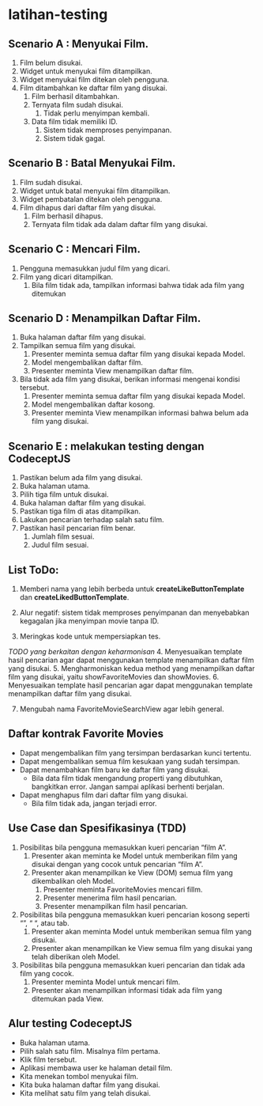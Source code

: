 # latihan-testing

## Scenario A : Menyukai Film.
1. Film belum disukai.
2. Widget untuk menyukai film ditampilkan.
3. Widget menyukai film ditekan oleh pengguna.
4. Film ditambahkan ke daftar film yang disukai.
     1. Film berhasil ditambahkan.
     2. Ternyata film sudah disukai.
          1. Tidak perlu menyimpan kembali.
     3. Data film tidak memiliki ID.
          1. Sistem tidak memproses penyimpanan.
          2. Sistem tidak gagal.

## Scenario B : Batal Menyukai Film.
1. Film sudah disukai.
2. Widget untuk batal menyukai film ditampilkan.
3. Widget pembatalan ditekan oleh pengguna.
4. Film dihapus dari daftar film yang disukai.
     1. Film berhasil dihapus.
     2. Ternyata film tidak ada dalam daftar film yang disukai.

## Scenario C : Mencari Film.
1. Pengguna memasukkan judul film yang dicari.
2. Film yang dicari ditampilkan.
     1. Bila film tidak ada, tampilkan informasi bahwa tidak ada film yang ditemukan

## Scenario D : Menampilkan Daftar Film.
1. Buka halaman daftar film yang disukai.
2. Tampilkan semua film yang disukai.
     1. Presenter meminta semua daftar film yang disukai kepada Model.
     2. Model mengembalikan daftar film.
     3. Presenter meminta View menampilkan daftar film.
3. Bila tidak ada film yang disukai, berikan informasi mengenai kondisi tersebut.
     1. Presenter meminta semua daftar film yang disukai kepada Model.
     2. Model mengembalikan daftar kosong.
     3. Presenter meminta View menampilkan informasi bahwa belum ada film yang disukai.


## Scenario E : melakukan testing dengan CodeceptJS
1. Pastikan belum ada film yang disukai.
2. Buka halaman utama.
3. Pilih tiga film untuk disukai.
4. Buka halaman daftar film yang disukai.
5. Pastikan tiga film di atas ditampilkan.
6. Lakukan pencarian terhadap salah satu film.
7. Pastikan hasil pencarian film benar.
     1. Jumlah film sesuai.
     2. Judul film sesuai.

## List ToDo:
1. Memberi nama yang lebih berbeda untuk **createLikeButtonTemplate** dan **createLikedButtonTemplate**.
2. Alur negatif: sistem tidak memproses penyimpanan dan menyebabkan kegagalan jika menyimpan movie tanpa ID.


3. Meringkas kode untuk mempersiapkan tes.

*TODO yang berkaitan dengan keharmonisan*
4. Menyesuaikan template hasil pencarian agar dapat menggunakan template menampilkan daftar film yang disukai.
5. Mengharmoniskan kedua method yang menampilkan daftar film yang disukai, yaitu showFavoriteMovies dan showMovies.
6. Menyesuaikan template hasil pencarian agar dapat menggunakan template menampilkan daftar film yang disukai.

7. Mengubah nama FavoriteMovieSearchView agar lebih general.

## Daftar kontrak Favorite Movies
- Dapat mengembalikan film yang tersimpan berdasarkan kunci tertentu.
- Dapat mengembalikan semua film kesukaan yang sudah tersimpan.
- Dapat menambahkan film baru ke daftar film yang disukai.
     - Bila data film tidak mengandung properti yang dibutuhkan, bangkitkan error. Jangan sampai aplikasi berhenti berjalan.
- Dapat menghapus film dari daftar film yang disukai.
     - Bila film tidak ada, jangan terjadi error.

## Use Case dan Spesifikasinya (TDD)
1. Posibilitas bila pengguna memasukkan kueri pencarian “film A”.
     1. Presenter akan meminta ke Model untuk memberikan film yang disukai dengan yang cocok untuk pencarian “film A”.
     2. Presenter akan menampilkan ke View (DOM) semua film yang dikembalikan oleh Model.
          1. Presenter meminta FavoriteMovies mencari fillm.
          2. Presenter menerima film hasil pencarian.
          3. Presenter menampilkan film hasil pencarian.
2. Posibilitas bila pengguna memasukkan kueri pencarian kosong seperti “”, “ “, atau tab.
     1. Presenter akan meminta Model untuk memberikan semua film yang disukai.
     2. Presenter akan menampilkan ke View semua film yang disukai yang telah diberikan oleh Model.
3. Posibilitas bila pengguna memasukkan kueri pencarian dan tidak ada film yang cocok.
     1. Presenter meminta Model untuk mencari film.
     2. Presenter akan menampilkan informasi tidak ada film yang ditemukan pada View.

## Alur testing CodeceptJS
- Buka halaman utama.
- Pilih salah satu film. Misalnya film pertama.
- Klik film tersebut.
- Aplikasi membawa user ke halaman detail film.
- Kita menekan tombol menyukai film.
- Kita buka halaman daftar film yang disukai.
- Kita melihat satu film yang telah disukai.